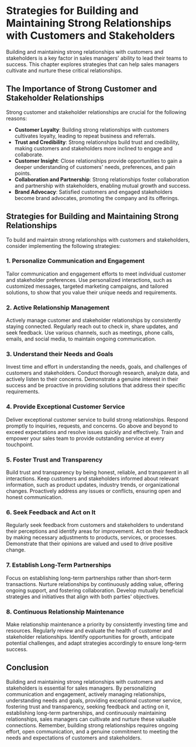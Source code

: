 Strategies for Building and Maintaining Strong Relationships with Customers and Stakeholders
========================================================================================================

Building and maintaining strong relationships with customers and stakeholders is a key factor in sales managers' ability to lead their teams to success. This chapter explores strategies that can help sales managers cultivate and nurture these critical relationships.

The Importance of Strong Customer and Stakeholder Relationships
---------------------------------------------------------------

Strong customer and stakeholder relationships are crucial for the following reasons:

* **Customer Loyalty**: Building strong relationships with customers cultivates loyalty, leading to repeat business and referrals.
* **Trust and Credibility**: Strong relationships build trust and credibility, making customers and stakeholders more inclined to engage and collaborate.
* **Customer Insight**: Close relationships provide opportunities to gain a deeper understanding of customers' needs, preferences, and pain points.
* **Collaboration and Partnership**: Strong relationships foster collaboration and partnership with stakeholders, enabling mutual growth and success.
* **Brand Advocacy**: Satisfied customers and engaged stakeholders become brand advocates, promoting the company and its offerings.

Strategies for Building and Maintaining Strong Relationships
------------------------------------------------------------

To build and maintain strong relationships with customers and stakeholders, consider implementing the following strategies:

### 1. Personalize Communication and Engagement

Tailor communication and engagement efforts to meet individual customer and stakeholder preferences. Use personalized interactions, such as customized messages, targeted marketing campaigns, and tailored solutions, to show that you value their unique needs and requirements.

### 2. Active Relationship Management

Actively manage customer and stakeholder relationships by consistently staying connected. Regularly reach out to check in, share updates, and seek feedback. Use various channels, such as meetings, phone calls, emails, and social media, to maintain ongoing communication.

### 3. Understand their Needs and Goals

Invest time and effort in understanding the needs, goals, and challenges of customers and stakeholders. Conduct thorough research, analyze data, and actively listen to their concerns. Demonstrate a genuine interest in their success and be proactive in providing solutions that address their specific requirements.

### 4. Provide Exceptional Customer Service

Deliver exceptional customer service to build strong relationships. Respond promptly to inquiries, requests, and concerns. Go above and beyond to exceed expectations and resolve issues quickly and effectively. Train and empower your sales team to provide outstanding service at every touchpoint.

### 5. Foster Trust and Transparency

Build trust and transparency by being honest, reliable, and transparent in all interactions. Keep customers and stakeholders informed about relevant information, such as product updates, industry trends, or organizational changes. Proactively address any issues or conflicts, ensuring open and honest communication.

### 6. Seek Feedback and Act on It

Regularly seek feedback from customers and stakeholders to understand their perceptions and identify areas for improvement. Act on their feedback by making necessary adjustments to products, services, or processes. Demonstrate that their opinions are valued and used to drive positive change.

### 7. Establish Long-Term Partnerships

Focus on establishing long-term partnerships rather than short-term transactions. Nurture relationships by continuously adding value, offering ongoing support, and fostering collaboration. Develop mutually beneficial strategies and initiatives that align with both parties' objectives.

### 8. Continuous Relationship Maintenance

Make relationship maintenance a priority by consistently investing time and resources. Regularly review and evaluate the health of customer and stakeholder relationships. Identify opportunities for growth, anticipate potential challenges, and adapt strategies accordingly to ensure long-term success.

Conclusion
----------

Building and maintaining strong relationships with customers and stakeholders is essential for sales managers. By personalizing communication and engagement, actively managing relationships, understanding needs and goals, providing exceptional customer service, fostering trust and transparency, seeking feedback and acting on it, establishing long-term partnerships, and continuously maintaining relationships, sales managers can cultivate and nurture these valuable connections. Remember, building strong relationships requires ongoing effort, open communication, and a genuine commitment to meeting the needs and expectations of customers and stakeholders.
